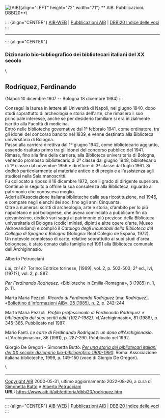 ![\[AIB\]](/aib/wi/aibv72.gif){align="LEFT" height="72" width="71"}
** AIB. Pubblicazioni. DBBI20**\

::: {align="CENTER"}
[AIB-WEB](/) \| [Pubblicazioni AIB](/pubblicazioni/) \| [DBBI20 Indice
delle voci](dbbi20.htm)
:::

------------------------------------------------------------------------

::: {align="CENTER"}
### Dizionario bio-bibliografico dei bibliotecari italiani del XX secolo

\

## Rodriquez, Ferdinando

(Napoli 10 dicembre 1907 -- Bologna 18 dicembre 1984)
:::

Conseguì la laurea in lettere all\'Università di Napoli, nel giugno
1940, dopo studi soprattutto di archeologia e storia dell\'arte, che
rimasero il suo principale interesse, anche se per desiderio familiare
si era inizialmente iscritto alla Facoltà di medicina.\
Entrò nelle biblioteche governative dal 1º febbraio 1941, come
ordinatore, tra gli idonei del concorso bandito nel 1939, e venne
destinato alla Biblioteca universitaria di Bologna.\
Passò alla carriera direttiva dal 1º giugno 1942, come bibliotecario
aggiunto, essendo risultato primo tra gli idonei del concorso pubblico
del 1941. Rimase, fino alla fine della carriera, alla Biblioteca
universitaria di Bologna, venendo promosso bibliotecario di 2ª classe
dal giugno 1948, bibliotecario di 1ª classe dal novembre 1956 e
direttore di 3ª classe dal luglio 1961. Si dedicò particolarmente al
materiale antico e di pregio e all\'assistenza agli studiosi nella Sala
manoscritti.\
Fu collocato a riposo il 16 dicembre 1972, con il grado di dirigente
superiore. Continuò in seguito a offrire la sua consulenza alla
Biblioteca, riguardo al patrimonio che conosceva meglio.\
Aderì all\'Associazione italiana biblioteche dalla sua ricostituzione,
nel 1946, e compare negli elenchi dei soci fino agli anni Cinquanta.\
Oltre a numerosi scritti di archeologia, arte e storia, d\'ambito per lo
più napoletano e poi bolognese, che aveva cominciato a pubblicare fin da
giovanissimo, dedicò vari saggi al patrimonio più prezioso della
Biblioteca universitaria di Bologna (codici miniati, dipinti e altre
opere d\'arte, Museo Aldrovandiano) e compilò il *Catalogo degli
incunaboli della Biblioteca del Collegio di Spagna a Bologna* (Bologna:
Real Colegio de España, 1972).\
Un notevole complesso di carte, relative soprattutto ai suoi studi
d\'area bolognese, è stato donato dalla famiglia nel 1991 alla
Biblioteca comunale dell\'Archiginnasio.

Alberto Petrucciani

*Lui, chi è?*  Torino: Editrice torinese, \[1969\], vol. 2, p. 502-503;
2ª ed., ivi, \[1971?\], vol. 2, p. 887.

*Per Ferdinando Rodriquez*. «Biblioteche in Emilia-Romagna», 3 (1985) n.
1, p. 11.

Marta Maria Pezzoli. *Ricordo di Ferdinando Rodriguez* \[ma:
*Rodriquez*\]. «[Bollettino d\'informazioni AIB», 25 (1985), n.
2](https://riviste.aib.it/index.php/boll/issue/view/883/138), p.
242-244.

Marta Maria Pezzoli. *Profilo professionale di Ferdinando Rodriquez e
bibliografia dei suoi scritti editi (1927-1982)*. «L\'Archiginnasio», 81
(1986), p. 345-365. Pubblicato nel 1987.

Mario Fanti. *Le carte di Ferdinando Rodriquez: un dono
all\'Archiginnasio*. «L\'Archiginnasio», 86 (1991), p. 287-290.
Pubblicato nel 1992.

Giorgio De Gregori - Simonetta Buttò. [*Per una storia dei bibliotecari
italiani del XX secolo: dizionario bio-bibliografico
1900-1990*](/aib/editoria/pub065.htm). Roma: Associazione italiana
biblioteche, 1999, p. 149-150 (voce di Giorgio De Gregori).

\

------------------------------------------------------------------------

[Copyright AIB](/su-questo-sito/dichiarazione-di-copyright-aib-web/)
2000-05-31, ultimo aggiornamento 2022-08-26, a cura di [Simonetta
Buttò](/aib/redazione3.htm) e [Alberto
Petrucciani](/su-questo-sito/redazione-aib-web/)\
**URL:** https://www.aib.it/aib/editoria/dbbi20/rodriquez.htm

------------------------------------------------------------------------

::: {align="CENTER"}
[AIB-WEB](/) \| [Pubblicazioni AIB](/pubblicazioni/) \| [DBBI20 Indice
delle voci](dbbi20.htm)
:::
